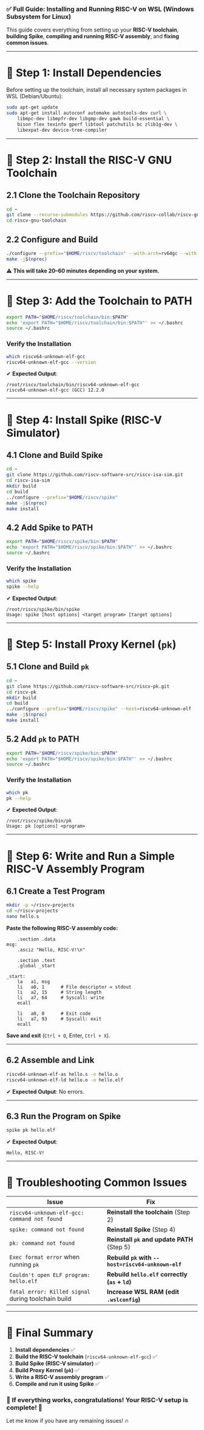 ### **✅ Full Guide: Installing and Running RISC-V on WSL (Windows Subsystem for Linux)**

This guide covers everything from setting up your **RISC-V toolchain**, **building Spike**, **compiling and running RISC-V assembly**, and **fixing common issues**.

---

# **📌 Step 1: Install Dependencies**

Before setting up the toolchain, install all necessary system packages in WSL (Debian/Ubuntu):

```bash
sudo apt-get update
sudo apt-get install autoconf automake autotools-dev curl \
    libmpc-dev libmpfr-dev libgmp-dev gawk build-essential \
    bison flex texinfo gperf libtool patchutils bc zlib1g-dev \
    libexpat-dev device-tree-compiler
```

---

# **📌 Step 2: Install the RISC-V GNU Toolchain**

## **2.1 Clone the Toolchain Repository**

```bash
cd ~
git clone --recurse-submodules https://github.com/riscv-collab/riscv-gnu-toolchain.git
cd riscv-gnu-toolchain
```

## **2.2 Configure and Build**

```bash
./configure --prefix="$HOME/riscv/toolchain" --with-arch=rv64gc --with-abi=lp64d
make -j$(nproc)
```

⚠ **This will take 20–60 minutes depending on your system.**

---

# **📌 Step 3: Add the Toolchain to PATH**

```bash
export PATH="$HOME/riscv/toolchain/bin:$PATH"
echo 'export PATH="$HOME/riscv/toolchain/bin:$PATH"' >> ~/.bashrc
source ~/.bashrc
```

### **Verify the Installation**

```bash
which riscv64-unknown-elf-gcc
riscv64-unknown-elf-gcc --version
```

✔ **Expected Output**:

```
/root/riscv/toolchain/bin/riscv64-unknown-elf-gcc
riscv64-unknown-elf-gcc (GCC) 12.2.0
```

---

# **📌 Step 4: Install Spike (RISC-V Simulator)**

## **4.1 Clone and Build Spike**

```bash
cd ~
git clone https://github.com/riscv-software-src/riscv-isa-sim.git
cd riscv-isa-sim
mkdir build
cd build
../configure --prefix="$HOME/riscv/spike"
make -j$(nproc)
make install
```

## **4.2 Add Spike to PATH**

```bash
export PATH="$HOME/riscv/spike/bin:$PATH"
echo 'export PATH="$HOME/riscv/spike/bin:$PATH"' >> ~/.bashrc
source ~/.bashrc
```

### **Verify the Installation**

```bash
which spike
spike --help
```

✔ **Expected Output**:

```
/root/riscv/spike/bin/spike
Usage: spike [host options] <target program> [target options]
```

---

# **📌 Step 5: Install Proxy Kernel (`pk`)**

## **5.1 Clone and Build `pk`**

```bash
cd ~
git clone https://github.com/riscv-software-src/riscv-pk.git
cd riscv-pk
mkdir build
cd build
../configure --prefix="$HOME/riscv/spike" --host=riscv64-unknown-elf
make -j$(nproc)
make install
```

## **5.2 Add `pk` to PATH**

```bash
export PATH="$HOME/riscv/spike/bin:$PATH"
echo 'export PATH="$HOME/riscv/spike/bin:$PATH"' >> ~/.bashrc
source ~/.bashrc
```

### **Verify the Installation**

```bash
which pk
pk --help
```

✔ **Expected Output**:

```
/root/riscv/spike/bin/pk
Usage: pk [options] <program>
```

---

# **📌 Step 6: Write and Run a Simple RISC-V Assembly Program**

## **6.1 Create a Test Program**

```bash
mkdir -p ~/riscv-projects
cd ~/riscv-projects
nano hello.s
```

**Paste the following RISC-V assembly code:**

```assembly
    .section .data
msg:
    .asciz "Hello, RISC-V!\n"

    .section .text
    .global _start

_start:
    la   a1, msg
    li   a0, 1      # File descriptor = stdout
    li   a2, 15     # String length
    li   a7, 64     # Syscall: write
    ecall

    li   a0, 0      # Exit code
    li   a7, 93     # Syscall: exit
    ecall
```

**Save and exit** (`Ctrl + O`, Enter, `Ctrl + X`).

---

## **6.2 Assemble and Link**

```bash
riscv64-unknown-elf-as hello.s -o hello.o
riscv64-unknown-elf-ld hello.o -o hello.elf
```

✔ **Expected Output**: No errors.

---

## **6.3 Run the Program on Spike**

```bash
spike pk hello.elf
```

✔ **Expected Output**:

```
Hello, RISC-V!
```

---

# **📌 Troubleshooting Common Issues**

|**Issue**|**Fix**|
|---|---|
|`riscv64-unknown-elf-gcc: command not found`|**Reinstall the toolchain** (Step 2)|
|`spike: command not found`|**Reinstall Spike** (Step 4)|
|`pk: command not found`|**Reinstall `pk` and update PATH** (Step 5)|
|`Exec format error` when running `pk`|**Rebuild `pk` with `--host=riscv64-unknown-elf`**|
|`Couldn't open ELF program: hello.elf`|**Rebuild `hello.elf` correctly (`as` + `ld`)**|
|`fatal error: Killed signal` during toolchain build|**Increase WSL RAM (edit `.wslconfig`)**|

---

# **🚀 Final Summary**

1. **Install dependencies** ✅
2. **Build the RISC-V toolchain** (`riscv64-unknown-elf-gcc`) ✅
3. **Build Spike (RISC-V simulator)** ✅
4. **Build Proxy Kernel (`pk`)** ✅
5. **Write a RISC-V assembly program** ✅
6. **Compile and run it using Spike** ✅

### **🎉 If everything works, congratulations! Your RISC-V setup is complete!** 🚀

Let me know if you have any remaining issues! 🔥